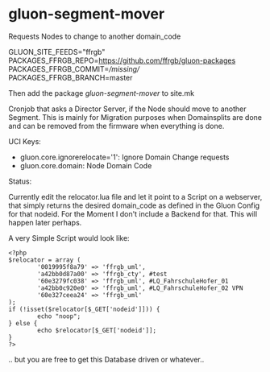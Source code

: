 gluon-segment-mover
============

Requests Nodes to change to another domain_code

GLUON_SITE_FEEDS="ffrgb"<br>
PACKAGES_FFRGB_REPO=https://github.com/ffrgb/gluon-packages<br>
PACKAGES_FFRGB_COMMIT=*/missing/*<br>
PACKAGES_FFRGB_BRANCH=master<br>

Then add the package *gluon-segment-mover* to site.mk


Cronjob that asks a Director Server, if the Node should move to another Segment.
This is mainly for Migration purposes when Domainsplits are done and can be
removed from the firmware when everything is done.

UCI Keys:
- gluon.core.ignorerelocate='1': Ignore Domain Change requests
- gluon.core.domain: Node Domain Code

Status:

Currently edit the relocator.lua file and let it point to a Script on a webserver, that simply returns the desired domain_code as defined in the Gluon Config for that nodeid. For the Moment I don't include a Backend for that. This will happen later perhaps.

A very Simple Script would look like:

```
<?php
$relocator = array (
        '0019995f8a79' => 'ffrgb_uml',
        'a42bb0d87a00' => 'ffrgb_cty', #test
        '60e3279fc038' => 'ffrgb_uml', #LQ_FahrschuleHofer_01
        'a42bb0c920e0' => 'ffrgb_uml', #LQ_FahrschuleHofer_02 VPN
        '60e327ceea24' => 'ffrgb_uml'
);
if (!isset($relocator[$_GET['nodeid']])) {
        echo "noop";
} else {
        echo $relocator[$_GET['nodeid']];
}
?>

```
.. but you are free to get this Database driven or whatever..
